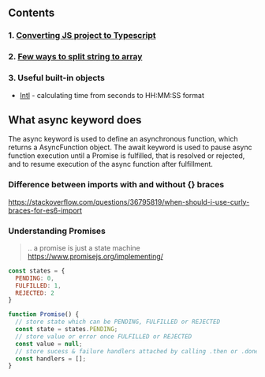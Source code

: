 ## Contents
### 1. [Converting JS project to Typescript](convert-js-proj-to-ts.md)
### 2. [Few ways to split string to array](split-string-array.md)
### 3. Useful built-in objects
+ [Intl]() - calculating time from seconds to HH:MM:SS format




## What async keyword does
The async keyword is used to define an asynchronous function, which returns a AsyncFunction object. The await keyword is used to pause async function execution until a Promise is fulfilled, that is resolved or rejected, and to resume execution of the async function after fulfillment.


### Difference between imports with and without {} braces  
https://stackoverflow.com/questions/36795819/when-should-i-use-curly-braces-for-es6-import  

### Understanding Promises 
> .. a promise is just a state machine  
> https://www.promisejs.org/implementing/

```js
const states = {
  PENDING: 0,
  FULFILLED: 1,
  REJECTED: 2
}

function Promise() {
  // store state which can be PENDING, FULFILLED or REJECTED
  const state = states.PENDING;
  // store value or error once FULFILLED or REJECTED  
  const value = null;
  // store sucess & failure handlers attached by calling .then or .done
  const handlers = [];  
}
```
